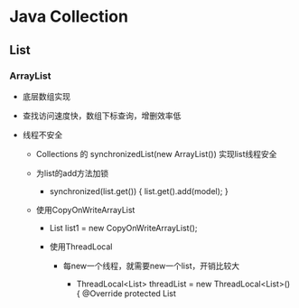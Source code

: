 # Java Collection

## List

### ArrayList

- 底层数组实现
- 查找访问速度快，数组下标查询，增删效率低
- 线程不安全

	- Collections 的 synchronizedList(new ArrayList()) 实现list线程安全
	- 为list的add方法加锁

		- synchronized(list.get()) {
list.get().add(model);
}

	- 使用CopyOnWriteArrayList

		- List<Object> list1 = new CopyOnWriteArrayList<Object>();

	- 使用ThreadLocal

		- 每new一个线程，就需要new一个list，开销比较大

			- ThreadLocal<List<Object>> threadList = new ThreadLocal<List<Object>>() {
        @Override
         protected List<Object> initialValue() {
              return new ArrayList<Object>();
         }
 };

- 扩容

	- 初始化数组长度为0
	- add的时候，出发长度检查，数组为null时给一个defaul 10的长度
	- 长度不够用时，按照1.5倍扩容

		- oldCapacity+(oldCapacity >> 1)

### LinkedList

- 双向链表
- 适合插入、删除频繁得情况，内部维护了链表长度；查询慢，由于要遍历和对比
- 线程不安全

### Vector

- 底层数组实现
- 线程安全

### Stack

## Set

### HashSet

- 存放的元素的hash值。HashSet通过hashCode值来确定元素在内存中的位置，一个hashCode的位置上可以存放多个元素。

### TreeSet

- 使用二叉树的原理对add元素排序
- 自定义类必须要实现Comparable接口，override compareTo方法进行排序
- 根据compare方法返回值进行排序

### LinkedHashSet

- HashSet+LinkedHashMap
- 底层使用LinkedHashMap保存数据
- 调用父类HashSet的操作方法

### 存储无序，值不能重复的元素

## Map

### HashMap

- 1.7

	- 数组+链表
	- 头插

- 1.8

	- 数组+链表+红黑树
	- 尾插

- 扩容机制

	- capacity数组容量，为2的n次方
	- LoadFactory 默认0.75
	- 扩容阈值 threshold 等于 capacity*loadFactory
	- 创建一个空数组，重新Hash

		- Hash公式和数组长度有关

- 线程不安全

	- Collections.synchronizedMap() 方法实现线程安全

		- 实现原理类似与HashTable，在Map的get和put方法里面加排斥锁

	- ConcurrentHashMap

- 2得幂次

	- 方便位运算
	- 均匀分布

- 重写equals，必须重写hashcode
- Entry

	- final K Key
	- V value
	- Entry next
	- int hash

### HashTable

- 遗留类
- 继承自 Dictionary类
- 线程安全

	- 在put和get方法上加synchronized锁定整个对象

- HashTable由于是遗留类，不建议使用。可以使用HashMap和ConcurrentHashMap进行对应场景的替换

### TreeMap

- 实现SortedMap，默认按照Key的升序保存
- 在使用TreeMap的时候，Key必须实现Comparable 接口或者在构造TreeMap的时候传入自定义的Comparator

### LinkedHashMap

- 记录了插入顺序
- 遍历时按照FIFO的方式
- 也可以构造时指定按照访问次序排序

### ConcurrentHashMap

- 线程安全
- 1.7

	- 数组+链表
	- segment 分段锁

		- 继承了ReentrantLock
		- 尝试获取锁，存在并发竞争，自旋，阻塞

	- get高效， volatile修饰，不需要加锁
	- volatile修饰节点指针
	- HashEntry

- 1.8

	- 数组+链表+红黑树
	- CAS+synchronized

		- CAS失败，自旋保证成功

			- 再失败就sync保证

	- node

- ConcurrencyLevel 并行级别，并发数 默认16，不可扩容

*XMind - Evaluation Version*
